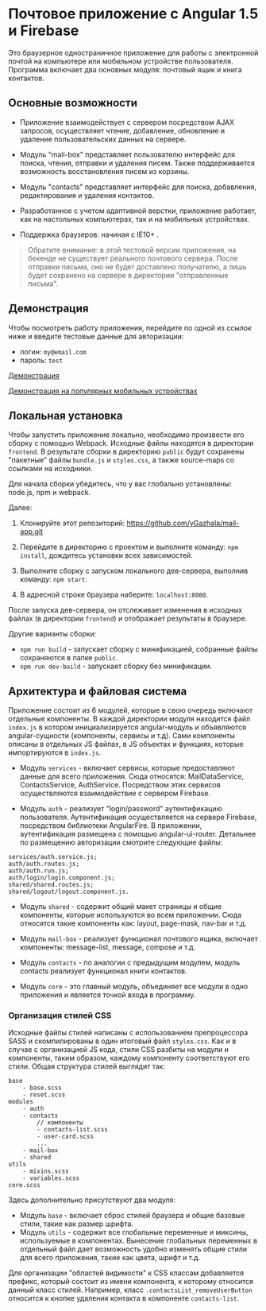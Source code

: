 # Почтовое приложение с Angular 1.5 и Firebase

Это браузерное одностраничное приложение для работы с электронной почтой на компьютере или мобильном устройстве пользователя.
Программа включает два основных модуля: почтовый ящик и книга контактов.

## Основные возможности

- Приложение взаимодействует с сервером посредством AJAX запросов, осуществляет чтение, добавление, обновление и удаление пользовательских данных на сервере.

- Модуль "mail-box" представляет пользователю интерфейс для поиска, чтения, отправки и удаления писем. Также поддерживается возможность восстановления писем из корзины.

- Модуль "contacts" представляет интерфейс для поиска, добавления, редактирования и удаления контактов.

- Разработанное с учетом адаптивной верстки, приложение работает, как на настольных компьютерах, так и на мобильных устройствах.

- Поддержка браузеров: начиная с IE10+ .

> Обратите внимание: в этой тестовой версии приложения, на бекенде не существует реального почтового сервера. После отправки письма, оно не будет доставлено получателю, а лишь будет сохранено на сервере в директории "отправленные письма".

## Демонстрация

Чтобы посмотреть работу приложения, перейдите по одной из ссылок ниже и введите тестовые данные для авторизации:

- логин: `my@email.com`
- пароль: `test`

[Демонстрация](http://ygazhala.github.io/mail-app "Прямая ссылка")

[Демонстрация на популярных мобильных устройствах](http://www.responsinator.com/?url=http%3A%2F%2Fygazhala.github.io%2Fmail-app "Открыть с использованием сервиса responsinator.com")

## Локальная установка

Чтобы запустить приложение локально, необходимо произвести его сборку с помощью Webpack. Исходные файлы находятся в директории `frontend`. В результате сборки в директорию `public` будут сохранены "пакетные" файлы `bundle.js` и `styles.css`, а также source-maps со ссылками на исходники. 

Для начала сборки убедитесь, что у вас глобально установлены: node.js, npm и webpack.

Далее:

1. Клонируйте этот репозиторий: https://github.com/yGazhala/mail-app.git

2. Перейдите в директорию с проектом и выполните команду: `npm install`, дождитесь установки всех зависимостей.

3. Выполните сборку с запуском локального дев-сервера, выполнив команду: `npm start`.

4. В адресной строке браузера наберите: `localhost:8080`.

После запуска дев-сервера, он отслеживает изменения в исходных файлах (в директории `frontend`) и отображает результаты в браузере.

Другие варианты сборки:
- `npm run build` - запускает сборку с минификацией, собранные файлы сохраняются в папке `public`.
- `npm run dev-build` - запускает сборку без минификации.

## Архитектура и файловая система

Приложение состоит из 6 модулей, которые в свою очередь включают отдельные компоненты. В каждой директории модуля находится файл `index.js` в котором инициализируется angular-модуль и объявляются angular-сущности (компоненты, сервисы и т.д). Сами компоненты описаны в отдельных JS файлах, в JS объектах и функциях, которые импортируются в `index.js`.

- Модуль `services` - включает сервисы, которые предоставляют данные для всего приложения. Сюда относятся: MailDataService, ContactsService, AuthService. Посредством этих сервисов осуществляются взаимодействие с сервером Firebase.

- Модуль `auth` - реализует "login/password" аутентификацию пользователя. Аутентификация осуществляется на сервере Firebase, посредством библиотеки AngularFire. В приложении, аутентификация размещена с помощью angular-ui-router. Детальнее по размещению авторизации смотрите следующие файлы:
```
services/auth.service.js;
auth/auth.routes.js;
auth/auth.run.js;
auth/login/login.component.js;
shared/shared.routes.js;
shared/logout/logout.component.js.
```

- Модуль `shared` - содержит общий макет страницы и общие компоненты, которые используются во всем приложении. Сюда относятся такие компоненты как: layout, page-mask, nav-bar и т.д.

- Модуль `mail-box` - реализует функционал почтового ящика, включает компоненты: message-list, message, compose и т.д.

- Модуль `contacts` - по аналогии с предыдущим модулем, модуль contacts реализует функционал книги контактов.

- Модуль `core` - это главный модуль, объединяет все модули в одно приложения и является точкой входа в программу.

### Организация стилей CSS

Исходные файлы стилей написаны с использованием препроцессора SASS и скомпилированы в один итоговый файл `styles.css`.
Как и в случае с организацией JS кода, стили CSS разбиты на модули и компоненты, таким образом, каждому компоненту соответствуют его стили.
Общая структура стилей выглядит так:
```
base
	- base.scss
	- reset.scss
modules
	- auth
	- contacts
		// компоненты
		- contacts-list.scss
		- user-card.scss
		...
	- mail-box
	- shared
utils
	- mixins.scss
	- variables.scss
core.scss
```

Здесь дополнительно присутствуют два модуля:
- Модуль `base` - включает сброс стилей браузера и общие базовые стили, такие как размер шрифта.
- Модуль `utils` - содержит все глобальные переменные и миксины, используемые в компонентах. Вынесение глобальных переменных в отдельный файл дает возможность удобно изменять общие стили для всего приложения, такие как цвета, шрифт и т.д. 

Для организации "областей видимости" к CSS классам добавляется префикс, который состоит из имени компонента, к которому относится данный класс стилей.
Например, класс `.contactsList_removeUserButton` относится к кнопке удаления контакта в компоненте `contacts-list`.







